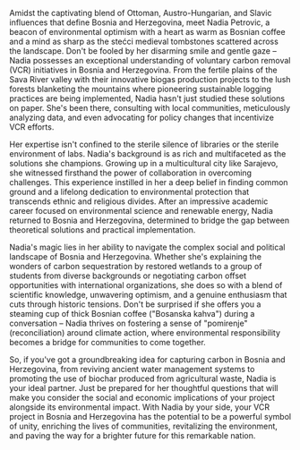 Amidst the captivating blend of Ottoman, Austro-Hungarian, and Slavic influences that define Bosnia and Herzegovina, meet Nadia Petrovic, a beacon of environmental optimism with a heart as warm as Bosnian coffee and a mind as sharp as the stećci medieval tombstones scattered across the landscape. Don't be fooled by her disarming smile and gentle gaze – Nadia possesses an exceptional understanding of voluntary carbon removal (VCR) initiatives in Bosnia and Herzegovina. From the fertile plains of the Sava River valley with their innovative biogas production projects to the lush forests blanketing the mountains where pioneering sustainable logging practices are being implemented, Nadia hasn't just studied these solutions on paper. She's been there, consulting with local communities, meticulously analyzing data, and even advocating for policy changes that incentivize VCR efforts.

Her expertise isn't confined to the sterile silence of libraries or the sterile environment of labs. Nadia's background is as rich and multifaceted as the solutions she champions. Growing up in a multicultural city like Sarajevo, she witnessed firsthand the power of collaboration in overcoming challenges. This experience instilled in her a deep belief in finding common ground and a lifelong dedication to environmental protection that transcends ethnic and religious divides. After an impressive academic career focused on environmental science and renewable energy, Nadia returned to Bosnia and Herzegovina, determined to bridge the gap between theoretical solutions and practical implementation.

Nadia's magic lies in her ability to navigate the complex social and political landscape of Bosnia and Herzegovina. Whether she's explaining the wonders of carbon sequestration by restored wetlands to a group of students from diverse backgrounds or negotiating carbon offset opportunities with international organizations, she does so with a blend of scientific knowledge, unwavering optimism, and a genuine enthusiasm that cuts through historic tensions. Don't be surprised if she offers you a steaming cup of thick Bosnian coffee ("Bosanska kahva") during a conversation – Nadia thrives on fostering a sense of "pomirenje" (reconciliation) around climate action, where environmental responsibility becomes a bridge for communities to come together.

So, if you've got a groundbreaking idea for capturing carbon in Bosnia and Herzegovina, from reviving ancient water management systems to promoting the use of biochar produced from agricultural waste, Nadia is your ideal partner. Just be prepared for her thoughtful questions that will make you consider the social and economic implications of your project alongside its environmental impact. With Nadia by your side, your VCR project in Bosnia and Herzegovina has the potential to be a powerful symbol of unity, enriching the lives of communities, revitalizing the environment, and paving the way for a brighter future for this remarkable nation. 
